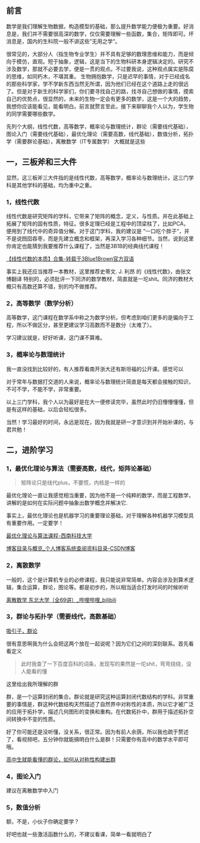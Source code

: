 ## 前言

数学是我们理解生物数据，构造模型的基础，那么提升数学能力便极为重要。好消息是，我们并不需要很高深的数学，仅仅需要理解一些函数，集合，矩阵即可。坏消息是，国内的生科院一般不讲这些”无用之学“。

很常见的，大部分人（指生物专业学生）并不具有足够的数理思维和能力，而是倾向于模仿，直观。短于抽象，逻辑，这是当下的生物科研本身逻辑决定的。研究不涉及数学，那就不必要去学，便是一贯的观点。不过要我说，这种观点属实是陈腐的思维，如同朽木，不堪其重。 生物拥抱数学，只是迟早的事情，对于已经成名的那些科学家，学不学新东西当然无所谓，因为他们已经在这个道路上走的很远了。但是对于新生的科学家们，你们要寻找自己的路，找寻自己想做的事情，摸索自己的优势点，很显然的，未来的生物一定会有更多的数学，这是一个大的趋势，我想你应该能看见，能看明白。前言就赘言至此，接下来聊聊我个人以为，学生物的同学需要哪些数学。

先列个大纲，线性代数，高等数学，概率论与数理统计，群论（需要线代基础），图论入门（需要线代基础），最优化理论（需要高数，线代基础），数值分析，拓扑学（需要群论基础），离散数学（IT专属数学） 大概就是这些

 

## 一，三板斧和三大件

显然，这三板斧三大件指的是线性代数，高等数学，概率论与数理统计。这三门学科是其他学科的基础，均为重中之重。

### 1，线性代数

线性代数是研究矩阵的学科，它带来了矩阵的概念，定义，与性质。并在此基础上拓展了矩阵的固有性质，特征。很多定理已经是工程中的顶梁柱了，比如PCA，便用到了线代中的奇异值分解。对于这门学科，我的建议是 ”一口吃个胖子“，并不是说囫囵吞枣，而是先建立概念和框架，再深入学习各种细节。当然，说到这里你肯定也能猜到我要推荐什么课程了，当然是3B1B的经典线代课程！

[ 【线性代数的本质】合集-转载于3Blue1Brown官方双语 ](https://www.bilibili.com/video/BV1ib411t7YR/?spm_id_from=333.337.search-card.all.click&vd_source=b293b5867a77ee1226e2304d196d5914)

事实上我还应当推荐一本教材，这里推荐史蒂文. J. 利昂 的《线性代数》，由张文博翻译 特别的，必须批评一下同济的数学教材，简直就是一坨shit。同济的教材大概只有高数还算不错，别的均不做推荐。

### 2，高等数学（数学分析）

高等数学，这门课程在数学系中称之为数学分析。但考虑到咱们更多的是偏向于工程，所以不做区分，甚至更建议学习高数而不是数分（太难了）。

学习建议就是，好好听课，这门课不算难。

 

### 3，概率论与数理统计

我一直没找到比较好的，有人推荐看南开浙大还有斯坦福的公开课。感觉可以

对于常年与数据打交道的人来说，概率论与数理统计简直是每天都会接触的知识，不可不学，不能不学，非常重要。

 

以上三门学科，我个人以为最好是在大一便修读完毕，虽然此时仍旧懵懵懂懂，但是有这样的基础，以后会轻松很多。

当然！学习最好的时间，永远是现在，因为我就是研一才意识到并开始补课的，与君共勉！

 

## 二，进阶学习

### 1，最优化理论与算法（需要高数，线代，矩阵论基础）

> 矩阵论只是线代plus，不要慌，内核是一样的

最优化理论一直让我感觉相当重要，因为他不是一个纯粹的数学，而是工程数学，讲解的是如何在实际问题中抽象出数学概念并解决它.

事实上，最优化理论也是机器学习的重要理论基础，对于理解各种机器学习模型具有重要作用。一定要学！

[ 最优化理论与算法课程-西南科技大学 ](https://www.bilibili.com/video/BV1e64y1Y7Sr?p=1&vd_source=b293b5867a77ee1226e2304d196d5914)

[博客目录与概览_个人博客系统查阅资料目录-CSDN博客](https://blog.csdn.net/hy592070616/article/details/81707766) 

 

### 2，离散数学

一般的，这个是计算机专业的必修课程，我只能说非常简单。内容会涉及到算术逻辑，集合运算，群论，图论等。都是初步的，所以相当适合打发时间的时候听听

[ 离散数学 东北大学（全69讲）_哔哩哔哩_bilibili ](https://www.bilibili.com/video/BV1d7411v7zu/?spm_id_from=333.337.search-card.all.click&vd_source=b293b5867a77ee1226e2304d196d5914)

 

### 3，群论与拓扑学（需要线代，高数基础）

[ 吸引子，群论  ](https://mp.weixin.qq.com/s/Tyi6yBBYYchkQcpAtJyfXQ)

很有意思啊我为什么会把这两个放在一起说呢？因为它们之间的深刻联系。首先看看定义

> 此时我查了一下百度百科的词条，发现写的果然是一坨shit，弯弯绕绕，没人能看的懂

这里给出我所理解的群

群，是一个运算封闭的集合。群论就是研究这种运算封闭代数结构的学科。非常重要的事情是，群这种代数结构天然描述了自然界中对称性的本质，所以它才被广泛的应用于拓扑学，描述几何图形的变换和重构。在代数拓扑中，群用于描述拓扑空间转换中不变的性质。

 

好了你可能还是没听懂，没关系，很正常。因为有前人余荫，所以我也疏于赘述了，看视频吧，五分钟你就能搞明白什么是群！只需要你有高中的数学水平即可哦。

[ 高中生就能看懂的群论，如何从对称性构建出群 ](https://www.bilibili.com/video/BV1NQ4y1777J/?spm_id_from=333.999.0.0&vd_source=b293b5867a77ee1226e2304d196d5914)

 

### 4，图论入门

建议在离散数学中入门

 

### 5，数值分析

额，不是，小伙子你确定要学？

好吧也就一些激活函数什么的，不建议看课，简单一看就明白了

 

 

 

 